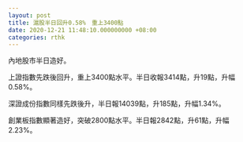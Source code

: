 ```yaml
---
layout: post
title: 滬股半日回升0.58%　重上3400點
date: 2020-12-21 11:48:10.000000000 +08:00
categories: rthk
---
```


內地股市半日造好。

上證指數先跌後回升，重上3400點水平。半日收報3414點，升19點，升幅0.58%。

深證成份指數同樣先跌後升，半日報14039點，升185點，升幅1.34%。

創業板指數顯著造好，突破2800點水平。半日報2842點，升61點，升幅2.23%。
